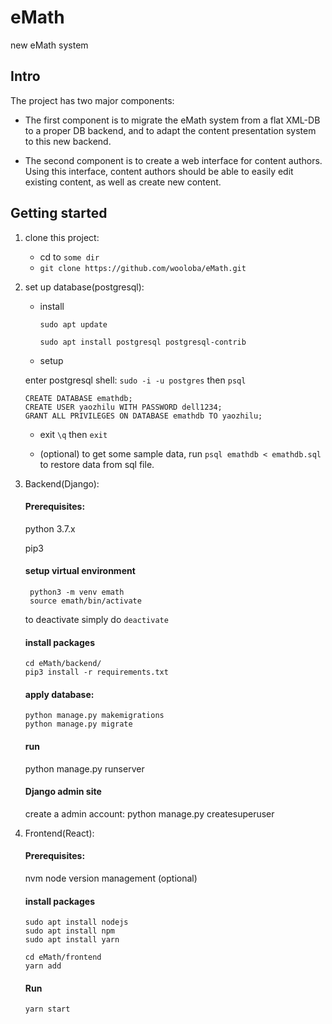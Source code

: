 # eMath
new eMath system

## Intro
The project has two major components:

- The first component is to migrate the eMath system from a flat XML-DB to a proper DB backend, and to adapt the content presentation system to this new backend.

- The second component is to create a web interface for content authors. Using this interface, content authors should be able to easily edit existing content, as well as create new content.

## Getting started

1. clone this project:
   * cd to ` some dir ` 
   * `git clone https://github.com/wooloba/eMath.git` 
  
2. set up database(postgresql):
   * install
   
      `sudo apt update`
   
      `sudo apt install postgresql postgresql-contrib`
   
   * setup
   
   enter postgresql shell: `sudo -i -u postgres` then `psql`
   ```
   CREATE DATABASE emathdb;
   CREATE USER yaozhilu WITH PASSWORD dell1234;
   GRANT ALL PRIVILEGES ON DATABASE emathdb TO yaozhilu;
   ```
   * exit
   `\q` then `exit`
   
   * (optional) to get some sample data, 
    run `psql emathdb < emathdb.sql` to restore data from sql file.
   
3. Backend(Django):
     #### Prerequisites:
     
     python 3.7.x
     
     pip3
     
     #### setup virtual environment
     
     ```
      python3 -m venv emath
      source emath/bin/activate
     ```
     to deactivate simply do `deactivate`
     
     #### install packages
     
     ```
     cd eMath/backend/
     pip3 install -r requirements.txt
     
     ```
     
     #### apply database:
     ```
     python manage.py makemigrations
     python manage.py migrate
     ```
     
     #### run
     python manage.py runserver 
     
     #### Django admin site
     create a admin account:
     python manage.py createsuperuser
     
4. Frontend(React):

     #### Prerequisites:
 
     nvm node version management (optional)
     
     #### install packages
     ```
     sudo apt install nodejs
     sudo apt install npm
     sudo apt install yarn
     
     cd eMath/frontend
     yarn add 
     ```
     
     
     #### Run
     
     ```
     yarn start
     ```
     
     
     
     
     
        
        
   
